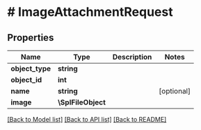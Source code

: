 # # ImageAttachmentRequest

## Properties

Name | Type | Description | Notes
------------ | ------------- | ------------- | -------------
**object_type** | **string** |  |
**object_id** | **int** |  |
**name** | **string** |  | [optional]
**image** | **\SplFileObject** |  |

[[Back to Model list]](../../README.md#models) [[Back to API list]](../../README.md#endpoints) [[Back to README]](../../README.md)

